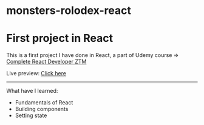 # monsters-rolodex-react

<h1>First project in React</h1>

This is a first project I have done in React, a part of Udemy course => <a href="https://www.udemy.com/course/complete-react-developer-zero-to-mastery/">Complete React Developer ZTM</a>

Live preview: <a href="https://ghostwriter7.github.io/monsters-rolodex-react/">Click here</a>

<hr>
What have I learned:
<ul>
<li>Fundamentals of React</li>
<li>Building components</li>
<li>Setting state</li>
</ul>
